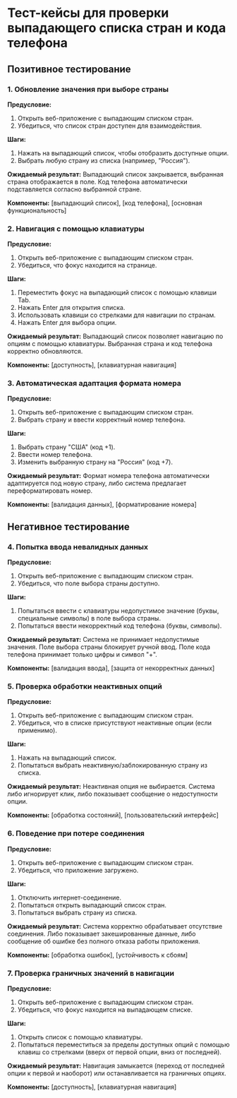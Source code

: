 # Тест-кейсы для проверки выпадающего списка стран и кода телефона

## Позитивное тестирование

### 1. Обновление значения при выборе страны

**Предусловие:**
1. Открыть веб-приложение с выпадающим списком стран.
2. Убедиться, что список стран доступен для взаимодействия.

**Шаги:**
1. Нажать на выпадающий список, чтобы отобразить доступные опции.
2. Выбрать любую страну из списка (например, "Россия").

**Ожидаемый результат:** Выпадающий список закрывается, выбранная страна отображается в поле. Код телефона автоматически подставляется согласно выбранной стране.

**Компоненты:** [выпадающий список], [код телефона], [основная функциональность]

### 2. Навигация с помощью клавиатуры

**Предусловие:**
1. Открыть веб-приложение с выпадающим списком стран.
2. Убедиться, что фокус находится на странице.

**Шаги:**
1. Переместить фокус на выпадающий список с помощью клавиши Tab.
2. Нажать Enter для открытия списка.
3. Использовать клавиши со стрелками для навигации по странам.
4. Нажать Enter для выбора опции.

**Ожидаемый результат:** Выпадающий список позволяет навигацию по опциям с помощью клавиатуры. Выбранная страна и код телефона корректно обновляются.

**Компоненты:** [доступность], [клавиатурная навигация]

### 3. Автоматическая адаптация формата номера

**Предусловие:**
1. Открыть веб-приложение с выпадающим списком стран.
2. Выбрать страну и ввести корректный номер телефона.

**Шаги:**
1. Выбрать страну "США" (код +1).
2. Ввести номер телефона.
3. Изменить выбранную страну на "Россия" (код +7).

**Ожидаемый результат:** Формат номера телефона автоматически адаптируется под новую страну, либо система предлагает переформатировать номер.

**Компоненты:** [валидация данных], [форматирование номера]

## Негативное тестирование

### 4. Попытка ввода невалидных данных

**Предусловие:**
1. Открыть веб-приложение с выпадающим списком стран.
2. Убедиться, что поле выбора страны доступно.

**Шаги:**
1. Попытаться ввести с клавиатуры недопустимое значение (буквы, специальные символы) в поле выбора страны.
2. Попытаться ввести некорректный код телефона (буквы, символы).

**Ожидаемый результат:** Система не принимает недопустимые значения. Поле выбора страны блокирует ручной ввод. Поле кода телефона принимает только цифры и символ "+".

**Компоненты:** [валидация ввода], [защита от некорректных данных]

### 5. Проверка обработки неактивных опций

**Предусловие:**
1. Открыть веб-приложение с выпадающим списком стран.
2. Убедиться, что в списке присутствуют неактивные опции (если применимо).

**Шаги:**
1. Нажать на выпадающий список.
2. Попытаться выбрать неактивную/заблокированную страну из списка.

**Ожидаемый результат:** Неактивная опция не выбирается. Система либо игнорирует клик, либо показывает сообщение о недоступности опции.

**Компоненты:** [обработка состояний], [пользовательский интерфейс]

### 6. Поведение при потере соединения

**Предусловие:**
1. Открыть веб-приложение с выпадающим списком стран.
2. Убедиться, что приложение загружено.

**Шаги:**
1. Отключить интернет-соединение.
2. Попытаться открыть выпадающий список стран.
3. Попытаться выбрать страну из списка.

**Ожидаемый результат:** Система корректно обрабатывает отсутствие соединения. Либо показывает закешированные данные, либо сообщение об ошибке без полного отказа работы приложения.

**Компоненты:** [обработка ошибок], [устойчивость к сбоям]

### 7. Проверка граничных значений в навигации

**Предусловие:**
1. Открыть веб-приложение с выпадающим списком стран.
2. Убедиться, что фокус находится на выпадающем списке.

**Шаги:**
1. Открыть список с помощью клавиатуры.
2. Попытаться переместиться за пределы доступных опций с помощью клавиш со стрелками (вверх от первой опции, вниз от последней).

**Ожидаемый результат:** Навигация замыкается (переход от последней опции к первой и наоборот) или останавливается на граничных опциях.

**Компоненты:** [доступность], [клавиатурная навигация]
